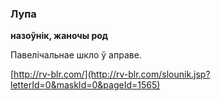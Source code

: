 ### Лупа
**назоўнік, жаночы род**

Павелічальнае шкло ў аправе.

<a rel="author">[http://rv-blr.com/](http://rv-blr.com/slounik.jsp?letterId=0&maskId=0&pageId=1565)</a>
